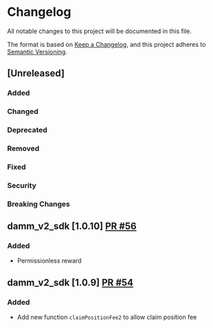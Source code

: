 # Changelog

All notable changes to this project will be documented in this file.

The format is based on [Keep a Changelog](https://keepachangelog.com/en/1.0.0/),
and this project adheres to [Semantic Versioning](https://semver.org/spec/v2.0.0.html).

## [Unreleased]

### Added

### Changed

### Deprecated

### Removed

### Fixed

### Security

### Breaking Changes

## damm_v2_sdk [1.0.10] [PR #56](https://github.com/MeteoraAg/damm-v2-sdk/pull/56)

### Added
- Permissionless reward

## damm_v2_sdk [1.0.9] [PR #54](https://github.com/MeteoraAg/damm-v2-sdk/pull/54)

### Added
- Add new function `claimPositionFee2` to allow claim position fee